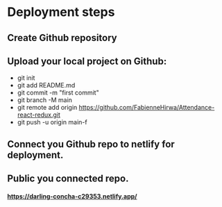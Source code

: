 # Deployment steps
## Create Github repository 
## Upload your local project on Github:
- git init
- git add README.md
- git commit -m "first commit"
- git branch -M main
- git remote add origin https://github.com/FabienneHirwa/Attendance-react-redux.git
- git push -u origin main-f
## Connect you Github repo to netlify for deployment.
## Public you connected repo.
#### https://darling-concha-c29353.netlify.app/

